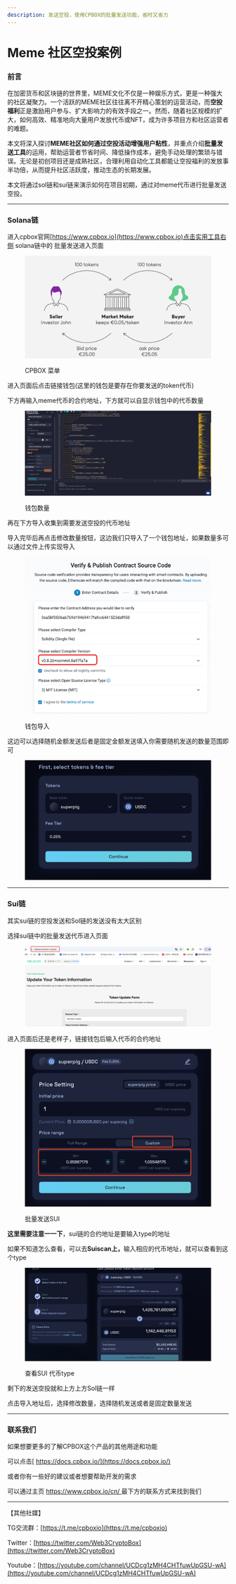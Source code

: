 ```yaml
---
description: 发送空投，使用CPBOX的批量发送功能，省时又省力
---
```


# Meme 社区空投案例

### 前言

在加密货币和区块链的世界里，MEME文化不仅是一种娱乐方式，更是一种强大的社区凝聚力。一个活跃的MEME社区往往离不开精心策划的运营活动，而**空投福利**正是激励用户参与、扩大影响力的有效手段之一。然而，随着社区规模的扩大，如何高效、精准地向大量用户发放代币或NFT，成为许多项目方和社区运营者的难题。

本文将深入探讨**MEME社区如何通过空投活动增强用户粘性**，并重点介绍**批量发送工具**的运用，帮助运营者节省时间、降低操作成本，避免手动处理的繁琐与错误。无论是初创项目还是成熟社区，合理利用自动化工具都能让空投福利的发放事半功倍，从而提升社区活跃度，推动生态的长期发展。

本文将通过sol链和sui链来演示如何在项目初期，通过对meme代币进行批量发送空投。

***

### Solana链

进入cpbox官网[https://www.cpbox.io](https://www.cpbox.io)点击实用工具右侧 solana链中的 批量发送进入页面

<figure><img src="../../.gitbook/assets/image (1) (1) (1) (1) (1).png" alt=""><figcaption><p>CPBOX 菜单</p></figcaption></figure>

进入页面后点击链接钱包(这里的钱包是要存在你要发送的token代币)

下方再输入meme代币的合约地址，下方就可以自显示钱包中的代币数量

<figure><img src="../../.gitbook/assets/image (1) (1) (1) (1) (1) (1).png" alt=""><figcaption><p>钱包数量</p></figcaption></figure>

再在下方导入收集到需要发送空投的代币地址

导入完毕后再点击修改数量按钮，这边我们只导入了一个钱包地址，如果数量多可以通过文件上传实现导入

<figure><img src="../../.gitbook/assets/image (2) (1) (1).png" alt=""><figcaption><p>钱包导入</p></figcaption></figure>

这边可以选择随机金额发送后者是固定金额发送填入你需要随机发送的数量范围即可

<figure><img src="../../.gitbook/assets/image (3) (1).png" alt=""><figcaption></figcaption></figure>

***

### Sui链

其实sui链的空投发送和Sol链的发送没有太大区别

选择sui链中的批量发送代币进入页面



<figure><img src="../../.gitbook/assets/image (4) (1).png" alt=""><figcaption></figcaption></figure>

进入页面后还是老样子，链接钱包后输入代币的合约地址

<figure><img src="../../.gitbook/assets/image (5) (1).png" alt=""><figcaption><p>批量发送SUI</p></figcaption></figure>

**这里需要注意一一下**，sui链的合约地址是要输入type的地址

如果不知道怎么查看，可以去**Suiscan上，**&#x8F93;入相应的代币地址，就可以查看到这个type

<figure><img src="../../.gitbook/assets/image (6) (1).png" alt=""><figcaption><p>查看SUI 代币type</p></figcaption></figure>

剩下的发送空投就和上方上方Sol链一样

点击导入地址后，选择修改数量，选择随机发送或者是固定数量发送

***

### 联系我们

如果想要更多的了解CPBOX这个产品的其他用途和功能

可以点击[ https://docs.cpbox.io/](https://docs.cpbox.io/)

或者你有一些好的建议或者想要帮助开发的需求

可以通过主页 [https://www.cpbox.io/cn/ ](https://www.cpbox.io/cn/)最下方的联系方式来找到我们

***

【其他社媒】

TG交流群：[https://t.me/cpboxio](https://t.me/cpboxio)

Twitter：[https://twitter.com/Web3CryptoBox](https://twitter.com/Web3CryptoBox)

Youtube：[https://youtube.com/channel/UCDcg1zMH4CHTfuwUpGSU-wA](https://youtube.com/channel/UCDcg1zMH4CHTfuwUpGSU-wA)
